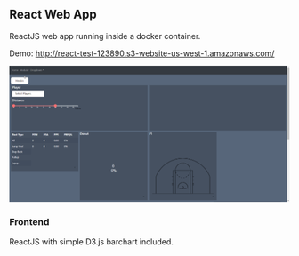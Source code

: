 ## React Web App
ReactJS web app running inside a docker container.

Demo: http://react-test-123890.s3-website-us-west-1.amazonaws.com/

![Alt Text](9ytvsaU.gif)
### Frontend
ReactJS with simple D3.js barchart included.



